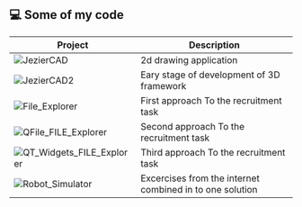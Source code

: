 ## 💻 Some of my code

| Project | Description |
| ------------- | ------------- |
| ![JezierCAD](https://github.com/oBornToCreateo/JezierCAD)  | 2d drawing application |
| ![JezierCAD2](https://github.com/oBornToCreateo/JezierCAD2)  | Eary stage of development of 3D framework  |
| ![File_Explorer](https://github.com/oBornToCreateo/File_Explorer) | First approach To the recruitment task  |
| ![QFile_FILE_Explorer](https://github.com/oBornToCreateo/QT_FILE_Explorer) | Second approach To the recruitment task  |
| ![QT_Widgets_FILE_Explorer](https://github.com/oBornToCreateo/QT_Widgets_FILE_Explorer) | Third approach To the recruitment task  |
| ![Robot_Simulator](https://github.com/oBornToCreateo/WEB-EXCERCISES)  | Excercises from the internet combined in to one solution  |
 


 
